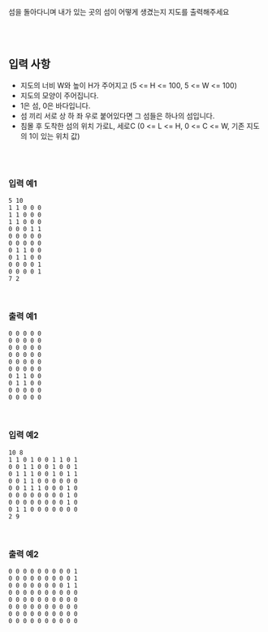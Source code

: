 섬을 돌아다니며 내가 있는 곳의 섬이 어떻게 생겼는지 지도를 출력해주세요

<br>
<br>

## 입력 사항

- 지도의 너비 W와 높이 H가 주어지고 (5 <= H <= 100, 5 <= W <= 100)
- 지도의 모양이 주어집니다.
- 1은 섬, 0은 바다입니다.
- 섬 끼리 서로 상 하 좌 우로 붙어있다면 그 섬들은 하나의 섬입니다.
- 침몰 후 도착한 섬의 위치 가로L, 세로C (0 <= L <= H, 0 <= C <= W, 기존 지도의 1이 있는 위치 값)

<br>
<br>


### 입력 예1

```
5 10
1 1 0 0 0
1 1 0 0 0
1 1 0 0 0
0 0 0 1 1 
0 0 0 0 0
0 0 0 0 0
0 1 1 0 0
0 1 1 0 0
0 0 0 0 1
0 0 0 0 1
7 2
```

<br>

### 출력 예1

```
0 0 0 0 0
0 0 0 0 0
0 0 0 0 0
0 0 0 0 0 
0 0 0 0 0
0 0 0 0 0
0 1 1 0 0
0 1 1 0 0
0 0 0 0 0
0 0 0 0 0
```

<br>


### 입력 예2

```
10 8
1 1 0 1 0 0 1 1 0 1 
0 0 1 1 0 0 1 0 0 1 
0 1 1 1 0 0 1 0 1 1 
0 0 1 1 0 0 0 0 0 0 
0 0 1 1 1 0 0 0 1 0 
0 0 0 0 0 0 0 0 1 0 
0 0 0 0 0 0 0 0 1 0 
0 1 1 0 0 0 0 0 0 0
2 9
```

<br>

### 출력 예2

```
0 0 0 0 0 0 0 0 0 1 
0 0 0 0 0 0 0 0 0 1 
0 0 0 0 0 0 0 0 1 1 
0 0 0 0 0 0 0 0 0 0 
0 0 0 0 0 0 0 0 0 0 
0 0 0 0 0 0 0 0 0 0 
0 0 0 0 0 0 0 0 0 0 
0 0 0 0 0 0 0 0 0 0
```
